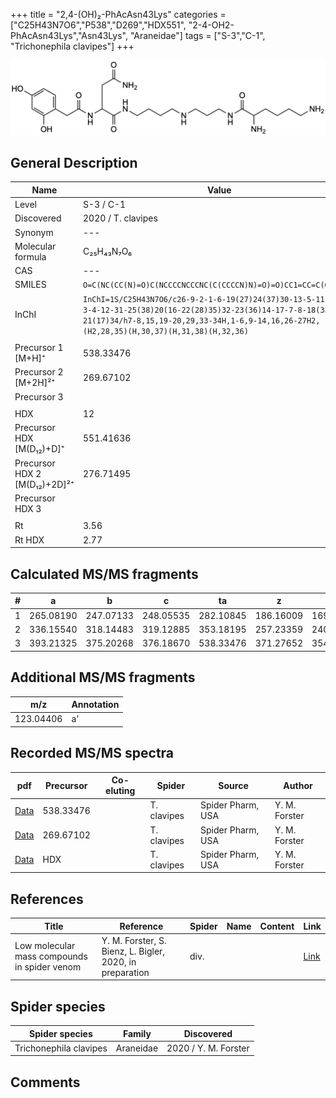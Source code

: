 +++
title = "2,4-(OH)₂-PhAcAsn43Lys"
categories = ["C25H43N7O6","P538","D269","HDX551",
"2-4-OH2-PhAcAsn43Lys","Asn43Lys",
"Araneidae"]
tags = ["S-3","C-1",
"Trichonephila clavipes"]
+++

![](/img/2-4-OH2-PhAcAsn43Lys.png)

## General Description

| Name                       | Value              |
|----------------------------|--------------------|
| Level                      | S-3 / C-1          |
| Discovered                 | 2020 / T. clavipes |
| Synonym                    | ---                |
| Molecular formula          | C₂₅H₄₃N₇O₆                   |
| CAS                        | ---                |
| SMILES | `O=C(NC(CC(N)=O)C(NCCCCNCCCNC(C(CCCCN)N)=O)=O)CC1=CC=C(O)C=C1O`  |
| InChI  | `InChI=1S/C25H43N7O6/c26-9-2-1-6-19(27)24(37)30-13-5-11-29-10-3-4-12-31-25(38)20(16-22(28)35)32-23(36)14-17-7-8-18(33)15-21(17)34/h7-8,15,19-20,29,33-34H,1-6,9-14,16,26-27H2,(H2,28,35)(H,30,37)(H,31,38)(H,32,36)`  |
|                            |                    |
| Precursor 1 [M+H]⁺       | 538.33476      |
| Precursor 2 [M+2H]²⁺        | 269.67102       |
| Precursor 3                |                    |
|                            |                    |
| HDX                        | 12                   |
| Precursor HDX   [M(D₁₂)+D]⁺   | 551.41636                   |
| Precursor HDX 2 [M(D₁₂)+2D]²⁺ | 276.71495                   |
| Precursor HDX 3            |                    |
|                            |                    |
| Rt                         | 3.56                   |
| Rt HDX                     | 2.77                   |

## Calculated MS/MS fragments

| # | a         | b         | c         | ta        | z         | y         | tz        |
|---|-----------|-----------|-----------|-----------|-----------|-----------|-----------|
| 1 | 265.08190 | 247.07133 | 248.05535 | 282.10845 | 186.16009 | 169.13354 | 203.18664 |
| 2 | 336.15540 | 318.14483 | 319.12885 | 353.18195 | 257.23359 | 240.20704 | 274.26014 |
| 3 | 393.21325 | 375.20268 | 376.18670 | 538.33476 | 371.27652 | 354.24997 | 388.30306 |

## Additional MS/MS fragments

| m/z       | Annotation |
|-----------|------------|
| 123.04406 | a'         |

## Recorded MS/MS spectra

| pdf                                             | Precursor | Co-eluting | Spider      | Source                       | Author        |
|-------------------------------------------------|-----------|------------|-------------|------------------------------|---------------|
| [Data](/pdf/N-clavipes/538_2-4-OH2-PhAcAsn43Lys_Nc.pdf) | 538.33476 |           | T. clavipes | Spider Pharm, USA | Y. M. Forster |
| [Data](/pdf/N-clavipes/538_2-4-OH2-PhAcAsn43Lys_Nc_2.pdf) | 269.67102 |           | T. clavipes | Spider Pharm, USA | Y. M. Forster |
| [Data](/pdf/N-clavipes/538_2-4-OH2-PhAcAsn43Lys_Nc_HDX.pdf) | HDX |           | T. clavipes | Spider Pharm, USA | Y. M. Forster |


## References

| Title | Reference | Spider | Name | Content | Link |
|-------|-----------|--------|------|---------|------|
| Low molecular mass compounds in spider venom      | Y. M. Forster, S. Bienz, L. Bigler, 2020, in preparation          | div.       |   |   | [Link](unknown) |

## Spider species

| Spider species     | Family     | Discovered           |
|--------------------|------------|----------------------|
| Trichonephila clavipes | Araneidae | 2020 / Y. M. Forster |


## Comments